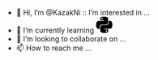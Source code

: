 - 👋 Hi, I’m @KazakNi
:: I’m interested in ...
- 🌱 I’m currently learning <img height="32" width="32" src="python.svg">
- 💞️ I’m looking to collaborate on ...
- 📫 How to reach me ...
